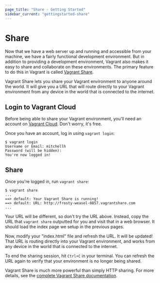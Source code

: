 ```yaml
---
page_title: "Share - Getting Started"
sidebar_current: "gettingstarted-share"
---
```


# Share

Now that we have a web server up and running and accessible from your machine,
we have a fairly functional development environment. But in addition to
providing a development environment, Vagrant also makes it easy to share
and collaborate on these environments. The primary feature to do this in
Vagrant is called [Vagrant Share](/v2/share/index.html).

Vagrant Share lets you share your Vagrant environment to anyone around the
world. It will give you a URL that will route directly to your Vagrant
environment from any device in the world that is connected to the internet.

## Login to Vagrant Cloud

Before being able to share your Vagrant environment, you'll need an account on
[Vagrant Cloud](https://vagrantcloud.com). Don't worry, it's free.

Once you have an account, log in using `vagrant login`:

```
$ vagrant login
Username or Email: mitchellh
Password (will be hidden):
You're now logged in!
```

## Share

Once you're logged in, run `vagrant share`:

```
$ vagrant share
...
==> default: Your Vagrant Share is running!
==> default: URL: http://frosty-weasel-0857.vagrantshare.com
...
```

Your URL will be different, so don't try the URL above. Instead, copy
the URL that `vagrant share` outputted for you and visit that in a web
browser. It should load the index page we setup in the previous pages.

Now, modify your "index.html" file and refresh the URL. It will be updated!
That URL is routing directly into your Vagrant environment, and works from
any device in the world that is connected to the internet.

To end the sharing session, hit `Ctrl+C` in your terminal. You can refresh
the URL again to verify that your environment is no longer being shared.

Vagrant Share is much more powerful than simply HTTP sharing. For more
details, see the [complete Vagrant Share documentation](/v2/share/index.html).
